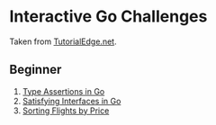 # Interactive Go Challenges

Taken from [TutorialEdge.net](https://tutorialedge.net/challenges/go/).

## Beginner
1. [Type Assertions in Go](https://github.com/cainlara/tutorialedge-challenges/tree/main/easy/01%20-%20Type%20Assertions%20in%20Go)
2. [Satisfying Interfaces in Go](https://github.com/cainlara/tutorialedge-challenges/tree/main/easy/02%20-%20Satisfying%20Interfaces%20in%20Go)
3. [Sorting Flights by Price](#)